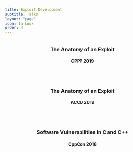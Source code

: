 ```yaml
---
title: Exploit Development
subtitle: Talks
layout: "page"
icon: fa-book
order: 4
---
```


<div class="row">
    <div class="4u 12u$(mobile)">
      <div class="item">
        <a href="/2019/06/15/the_anatomy_of_an_exploit.html" class="image fit"><img src="{{ 'assets/images/art-3301698_640.jpg' | relative_url }}" alt="" /></a>
        <header>
          <h3>The Anatomy of an Exploit</h3>
          <h4>CPPP 2019</h4>
        </header>
      </div>
    </div>
    <div class="4u 12u$(mobile)">
      <div class="item">
        <a href="/2019/04/10/the_anatomy_of_an_exploit.html" class="image fit"><img src="{{ 'assets/images/graffiti-1222622_640.jpg' | relative_url }}" alt="" /></a>
        <header>
          <h3>The Anatomy of an Exploit</h3>
          <h4>ACCU 2019</h4>
        </header>
      </div>
    </div>
    <div class="4u 12u$(mobile)">
      <div class="item">
        <a href="/2018/09/26/software-vulnerabilities-in-c-and-cpp.html" class="image fit"><img src="{{ 'assets/images/street-art-2828534_640.jpg' | relative_url }}" alt="" /></a>
        <header>
          <h3>Software Vulnerabilities in C and C++</h3>
          <h4>CppCon 2018</h4>
        </header>
      </div>
    </div>
</div>